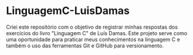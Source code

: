 # LinguagemC-LuisDamas
 Criei este repositório com o objetivo de registrar minhas respostas dos exercícios do livro "Linguagem C" de Luís Damas. Este projeto serve como uma oportunidade para praticar meus conhecimentos na linguagem C e também o uso das ferramentas Git e GitHub para versionamento.
